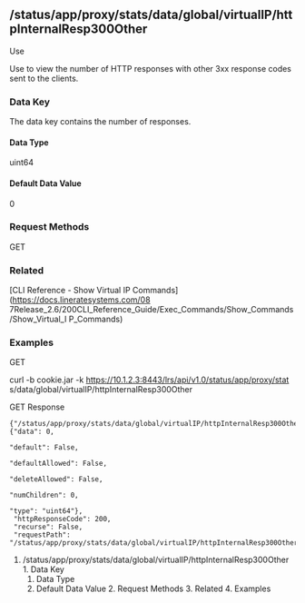 ## /status/app/proxy/stats/data/global/virtualIP/httpInternalResp300Other

Use

Use to view the number of HTTP responses with other 3xx response codes sent to
the clients.

### Data Key

The data key contains the number of responses.

#### Data Type

uint64

#### Default Data Value

0

### Request Methods

GET

### Related

[CLI Reference - Show Virtual IP Commands](https://docs.lineratesystems.com/08
7Release_2.6/200CLI_Reference_Guide/Exec_Commands/Show_Commands/Show_Virtual_I
P_Commands)

### Examples

GET

curl -b cookie.jar -k https://10.1.2.3:8443/lrs/api/v1.0/status/app/proxy/stat
s/data/global/virtualIP/httpInternalResp300Other

GET Response

    
    {"/status/app/proxy/stats/data/global/virtualIP/httpInternalResp300Other": {"data": 0,
                                                                                 "default": False,
                                                                                 "defaultAllowed": False,
                                                                                 "deleteAllowed": False,
                                                                                 "numChildren": 0,
                                                                                 "type": "uint64"},
     "httpResponseCode": 200,
     "recurse": False,
     "requestPath": "/status/app/proxy/stats/data/global/virtualIP/httpInternalResp300Other"}
    

  1. /status/app/proxy/stats/data/global/virtualIP/httpInternalResp300Other
    1. Data Key
      1. Data Type
      2. Default Data Value
    2. Request Methods
    3. Related
    4. Examples

